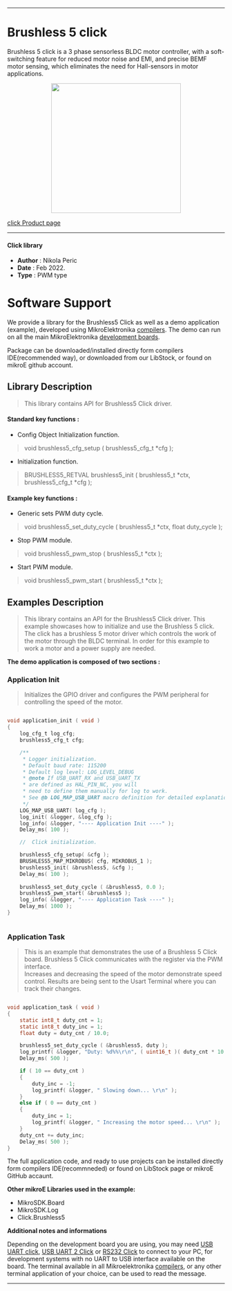 
---
# Brushless 5 click

Brushless 5 click is a 3 phase sensorless BLDC motor controller, with a soft-switching feature for reduced motor noise and EMI, and precise BEMF motor sensing, which eliminates the need for Hall-sensors in motor applications.

<p align="center">
  <img src="https://download.mikroe.com/images/click_for_ide/brushless5_click.png" height=300px>
</p>

[click Product page](https://www.mikroe.com/brushless-5-click)

---


#### Click library 

- **Author**        : Nikola Peric
- **Date**          : Feb 2022.
- **Type**          : PWM type


# Software Support

We provide a library for the Brushless5 Click 
as well as a demo application (example), developed using MikroElektronika 
[compilers](https://shop.mikroe.com/compilers). 
The demo can run on all the main MikroElektronika [development boards](https://shop.mikroe.com/development-boards).

Package can be downloaded/installed directly form compilers IDE(recommended way), or downloaded from our LibStock, or found on mikroE github account. 

## Library Description

> This library contains API for Brushless5 Click driver.

#### Standard key functions :

- Config Object Initialization function.
> void brushless5_cfg_setup ( brushless5_cfg_t *cfg ); 
 
- Initialization function.
> BRUSHLESS5_RETVAL brushless5_init ( brushless5_t *ctx, brushless5_cfg_t *cfg );

#### Example key functions :

- Generic sets PWM duty cycle.
> void brushless5_set_duty_cycle ( brushless5_t *ctx, float duty_cycle );
 
- Stop PWM module.
> void brushless5_pwm_stop ( brushless5_t *ctx );

- Start PWM module.
> void brushless5_pwm_start ( brushless5_t *ctx );

## Examples Description

>  This library contains an API for the Brushless5 Click driver.
>  This example showcases how to initialize and use the Brushless 5 click. 
>  The click has a brushless 5 motor driver which controls the work 
>  of the motor through the BLDC terminal. 
>  In order for this example to work a motor and a power supply are needed.

**The demo application is composed of two sections :**

### Application Init 

> Initializes the GPIO driver and configures the PWM peripheral for controlling the speed of the motor. 

```c

void application_init ( void )
{
    log_cfg_t log_cfg;
    brushless5_cfg_t cfg;

    /** 
     * Logger initialization.
     * Default baud rate: 115200
     * Default log level: LOG_LEVEL_DEBUG
     * @note If USB_UART_RX and USB_UART_TX 
     * are defined as HAL_PIN_NC, you will 
     * need to define them manually for log to work. 
     * See @b LOG_MAP_USB_UART macro definition for detailed explanation.
     */
    LOG_MAP_USB_UART( log_cfg );
    log_init( &logger, &log_cfg );
    log_info( &logger, "---- Application Init ----" );
    Delay_ms( 100 );

    //  Click initialization.

    brushless5_cfg_setup( &cfg );
    BRUSHLESS5_MAP_MIKROBUS( cfg, MIKROBUS_1 );
    brushless5_init( &brushless5, &cfg );
    Delay_ms( 100 );
    
    brushless5_set_duty_cycle ( &brushless5, 0.0 );
    brushless5_pwm_start( &brushless5 );
    log_info( &logger, "---- Application Task ----" );
    Delay_ms( 1000 );
}
  
```

### Application Task

>  This is an example that demonstrates the use of a Brushless 5 Click board.
>  Brushless 5 Click communicates with the register via the PWM interface.  
>  Increases and decreasing the speed of the motor demonstrate speed control.
>  Results are being sent to the Usart Terminal where you can track their changes.

```c

void application_task ( void )
{    
    static int8_t duty_cnt = 1;
    static int8_t duty_inc = 1;
    float duty = duty_cnt / 10.0;

    brushless5_set_duty_cycle ( &brushless5, duty );
    log_printf( &logger, "Duty: %d%%\r\n", ( uint16_t )( duty_cnt * 10 ) );
    Delay_ms( 500 );

    if ( 10 == duty_cnt ) 
    {
        duty_inc = -1;
        log_printf( &logger, " Slowing down... \r\n" );
    }
    else if ( 0 == duty_cnt ) 
    {
        duty_inc = 1;
        log_printf( &logger, " Increasing the motor speed... \r\n" );
    }
    duty_cnt += duty_inc;
    Delay_ms( 500 );
} 

```

The full application code, and ready to use projects can be  installed directly form compilers IDE(recommneded) or found on LibStock page or mikroE GitHub accaunt.

**Other mikroE Libraries used in the example:** 

- MikroSDK.Board
- MikroSDK.Log
- Click.Brushless5

**Additional notes and informations**

Depending on the development board you are using, you may need 
[USB UART click](https://shop.mikroe.com/usb-uart-click), 
[USB UART 2 Click](https://shop.mikroe.com/usb-uart-2-click) or 
[RS232 Click](https://shop.mikroe.com/rs232-click) to connect to your PC, for 
development systems with no UART to USB interface available on the board. The 
terminal available in all Mikroelektronika 
[compilers](https://shop.mikroe.com/compilers), or any other terminal application 
of your choice, can be used to read the message.



---
